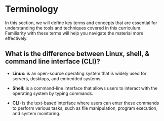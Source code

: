 # Terminology

In this section, we will define key terms and concepts that are essential for understanding the tools and techniques covered in this curriculum.
Familiarity with these terms will help you navigate the material more effectively.

## What is the difference between Linux, shell, & command line interface (CLI)?

- **Linux:** is an open-source operating system that is widely used for servers, desktops, and embedded systems.

- **Shell:** is a command-line interface that allows users to interact with the operating system by typing commands.

- **CLI:** is the text-based interface where users can enter these commands to perform various tasks, such as file manipulation, program execution, and system monitoring.
